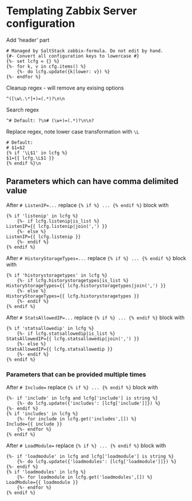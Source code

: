 # Templating Zabbix Server configuration

Add 'header' part

```
# Managed by SaltStack zabbix-formula. Do not edit by hand.
{#- Convert all configuration keys to lowercase #}
{%- set lcfg = {} %}
{%- for k, v in cfg.items() %}
    {%- do lcfg.update({k|lower: v}) %}
{%- endfor %}
```

Cleanup regex - will remove any exising options

```
^([\w\.\*]+)=(.*)?\n\n
```

Search regex

```
^# Default: ?\n# (\w+)=(.*)?\n\n?
```

Replace regex, note lower case transformation with `\L`

```
# Default:
# $1=$2
{% if '\L$1' in lcfg %}
$1={{ lcfg.\L$1 }}
{% endif %}\n
```

## Parameters which can have comma delimited value

After `# ListenIP=...` replace `{% if %} ... {% endif %}` block with

```
{% if 'listenip' in lcfg %}
    {%- if lcfg.listenip|is_list %}
ListenIP={{ lcfg.listenip|join(',') }}
    {%- else %}
ListenIP={{ lcfg.listenip }}
    {%- endif %}
{% endif %}
```

After `# HistoryStorageTypes=...` replace `{% if %} ... {% endif %}` block with

```
{% if 'historystoragetypes' in lcfg %}
    {%- if lcfg.historystoragetypes|is_list %}
HistoryStorageTypes={{ lcfg.historystoragetypes|join(',') }}
    {%- else %}
HistoryStorageTypes={{ lcfg.historystoragetypes }}
    {%- endif %}
{% endif %}
```

After `# StatsAllowedIP=...` replace `{% if %} ... {% endif %}` block with

```
{% if 'statsallowedip' in lcfg %}
    {%- if lcfg.statsallowedip|is_list %}
StatsAllowedIP={{ lcfg.statsallowedip|join(',') }}
    {%- else %}
StatsAllowedIP={{ lcfg.statsallowedip }}
    {%- endif %}
{% endif %}
```

### Parameters that can be provided multiple times

After `# Include=` replace `{% if %} ... {% endif %}` block with

```
{%- if 'include' in lcfg and lcfg['include'] is string %}
    {%- do lcfg.update({'includes': [lcfg['include']]}) %}
{%- endif %}
{% if 'includes' in lcfg %}
    {%- for include in lcfg.get('includes',[]) %}
Include={{ include }}
    {%- endfor %}
{% endif %}
```

After `# LoadModule=` replace `{% if %} ... {% endif %}` block with

```
{%- if 'loadmodule' in lcfg and lcfg['loadmodule'] is string %}
    {%- do lcfg.update({'loadmodules': [lcfg['loadmodule']]}) %}
{%- endif %}
{% if 'loadmodules' in lcfg %}
    {%- for loadmodule in lcfg.get('loadmodules',[]) %}
LoadModule={{ loadmodule }}
    {%- endfor %}
{% endif %}
```
